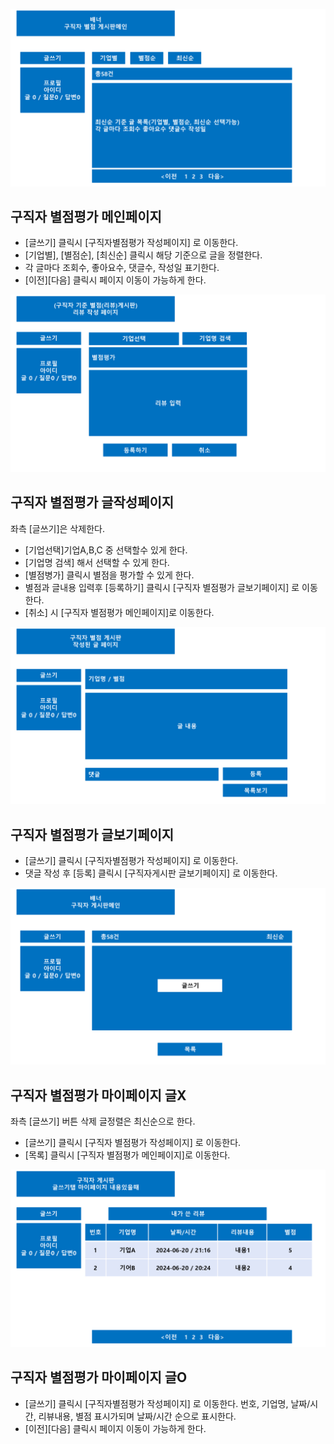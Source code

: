 ![구직자별점평가 메인](images/1guzig_star_main.jpg)
## 구직자 별점평가 메인페이지
- [글쓰기] 클릭시 [구직자별점평가 작성페이지] 로 이동한다.  
- [기업별], [별점순], [최신순] 클릭시 해당 기준으로 글을 정렬한다.
- 각 글마다 조회수, 좋아요수, 댓글수, 작성일 표기한다.  
- [이전][다음] 클릭시 페이지 이동이 가능하게 한다.      

![구직자별점평가 작성](images/3guzig_star_write.jpg)
## 구직자 별점평가 글작성페이지
좌측 [글쓰기]은 삭제한다.
- [기업선택]기업A,B,C 중 선택할수 있게 한다.
- [기업명 검색] 해서 선택할 수 있게 한다.
- [별점병가] 클릭시 별점을 평가할 수 있게 한다.
- 별점과 글내용 입력후 [등록하기] 클릭시 [구직자 별점평가 글보기페이지] 로 이동한다.  
- [취소] 시 [구직자 별점평가 메인페이지]로 이동한다.   

![구직자별점평가 글보기](images/5guzig_star_view.jpg)
## 구직자 별점평가 글보기페이지
- [글쓰기] 클릭시 [구직자별점평가 작성페이지] 로 이동한다.  
- 댓글 작성 후 [등록] 클릭시 [구직자게시판 글보기페이지] 로 이동한다.
  
![구직자별점평가마이페이지 글없을때](images/6guzig_star_mypage_nonwrite.jpg)
## 구직자 별점평가 마이페이지 글X
좌측 [글쓰기] 버튼 삭제
글정렬은 최신순으로 한다.
- [글쓰기] 클릭시 [구직자 별점평가 작성페이지] 로 이동한다.
- [목록] 클릭시 [구직자 별점평가 메인페이지]로 이동한다.  

![구직자별점평가마이페이지 글있을때](images/7guzig_star_mypage_writed.jpg)
## 구직자 별점평가 마이페이지 글O
- [글쓰기] 클릭시 [구직자별점평가 작성페이지] 로 이동한다.
번호, 기업명, 날짜/시간, 리뷰내용, 별점 표시가되며 날짜/시간 순으로 표시한다.
- [이전][다음] 클릭시 페이지 이동이 가능하게 한다.   

